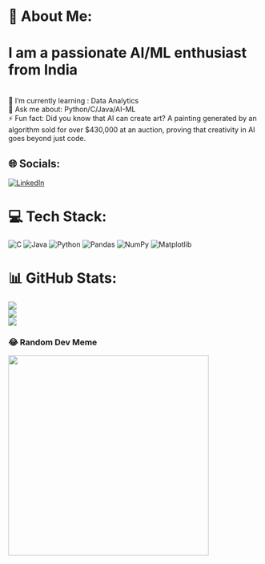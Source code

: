 # 💫 About Me: 
# I am a passionate AI/ML enthusiast from India

<br>🌱 I’m currently learning : Data Analytics <br>💬 Ask me about: Python/C/Java/AI-ML<br>⚡ Fun fact: Did you know that AI can create art? A painting generated by an algorithm sold for over $430,000 at an auction, proving that creativity in AI goes beyond just code.


## 🌐 Socials:
[![LinkedIn](https://img.shields.io/badge/LinkedIn-%230077B5.svg?logo=linkedin&logoColor=white)](https://linkedin.com/in/rupakbera21) 

# 💻 Tech Stack:
![C](https://img.shields.io/badge/c-%2300599C.svg?style=for-the-badge&logo=c&logoColor=white) ![Java](https://img.shields.io/badge/java-%23ED8B00.svg?style=for-the-badge&logo=openjdk&logoColor=white) ![Python](https://img.shields.io/badge/python-3670A0?style=for-the-badge&logo=python&logoColor=ffdd54) ![Pandas](https://img.shields.io/badge/pandas-%23150458.svg?style=for-the-badge&logo=pandas&logoColor=white) ![NumPy](https://img.shields.io/badge/numpy-%23013243.svg?style=for-the-badge&logo=numpy&logoColor=white) ![Matplotlib](https://img.shields.io/badge/Matplotlib-%23ffffff.svg?style=for-the-badge&logo=Matplotlib&logoColor=black)
# 📊 GitHub Stats:
![](https://github-readme-stats.vercel.app/api?username=rupakbera21&theme=blue-green&hide_border=false&include_all_commits=false&count_private=false)<br/>
![](https://github-readme-streak-stats.herokuapp.com/?user=rupakbera21&theme=blue-green&hide_border=false)<br/>
![](https://github-readme-stats.vercel.app/api/top-langs/?username=rupakbera21&theme=blue-green&hide_border=false&include_all_commits=false&count_private=false&layout=compact)


### 😂 Random Dev Meme
<img src='https://randommeme-five.vercel.app/' style="height: 400px;"/>

<!-- Proudly created with GPRM ( https://gprm.itsvg.in ) -->
